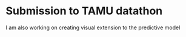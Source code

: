 # Submission to TAMU datathon 

I am also working on creating visual extension to the predictive model
